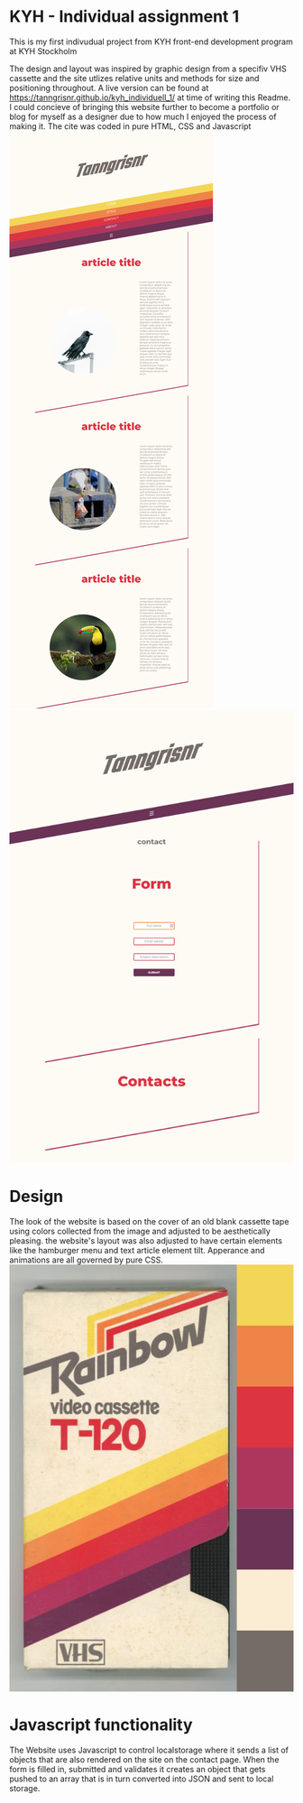 # KYH - Individual assignment 1 
This is my first indivudual project from KYH front-end development program at KYH Stockholm

The design and layout was inspired by graphic design from a specifiv VHS cassette and the site utlizes relative units and methods for size and positioning throughout. A live version can be found at https://tanngrisnr.github.io/kyh_individuell_1/ at time of writing this Readme. I could concieve of bringing this website further to become a portfolio or blog for myself as a designer due to how much I enjoyed the process of making it. The cite was coded in pure HTML, CSS and Javascript
![Screen capture of website home page](https://github.com/Tanngrisnr/kyh_individuell_1/blob/master/ip1_screenshot1.png?raw=true)![Screenshot of website contact page](https://github.com/Tanngrisnr/kyh_individuell_1/blob/master/ip1_screenshot2.png?raw=true)

# Design
The look of the website is based on the cover of an old blank cassette tape using colors collected from the image and adjusted to be aesthetically pleasing. the website's layout was also adjusted to have certain elements like the hamburger menu and text article element tilt. Apperance and animations are all governed by pure CSS.
![A picture of a VHS cassette with five streaks of color changing from yellow to purple in a gradient flashes across it.](https://github.com/Tanngrisnr/kyh_individuell_1/blob/master/cassettecollage.png?raw=true)

# Javascript functionality
The Website uses Javascript to control localstorage where it sends a list of objects that are also rendered on the site on the contact page. When the form is filled in, submitted and validates it creates an object that gets pushed to an array that is in turn converted into JSON and sent to local storage.
